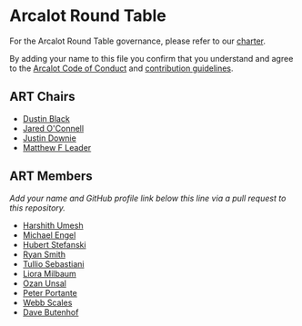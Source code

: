 # Arcalot Round Table

For the Arcalot Round Table governance, please refer to our [charter](CHARTER.md).

By adding your name to this file you confirm that you understand and agree to the [Arcalot Code of Conduct](https://github.com/arcalot/.github/blob/main/CODE_OF_CONDUCT.md) and [contribution guidelines](https://github.com/arcalot/.github/blob/main/CONTRIBUTING.md).

## ART Chairs

* [Dustin Black](https://github.com/dustinblack)
* [Jared O'Connell](https://github.com/jaredoconnell)
* [Justin Downie](https://github.com/jdowni000)
* [Matthew F Leader](https://github.com/mfleader)


## ART Members

*Add your name and GitHub profile link below this line via a pull request to this repository.*
* [Harshith Umesh](https://github.com/Harshith-umesh)
* [Michael Engel](https://github.com/engelmi)
* [Hubert Stefanski](https://github.com/HVBE)
* [Ryan Smith](https://github.com/AvlWx2014)
* [Tullio Sebastiani](https://github.com/tsebastiani)
* [Liora Milbaum](https://github.com/lmilbaum)
* [Ozan Unsal](https://github.com/ozanunsal)
* [Peter Portante](https://github.com/portante)
* [Webb Scales](https://github.com/webbnh)
* [Dave Butenhof](https://github.com/dbutenhof)
